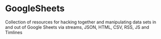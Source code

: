 # GoogleSheets
Collection of resources for hacking together and manipulating data sets in and out of Google Sheets via streams, JSON, HTML, CSV, RSS, JS and Timlines
